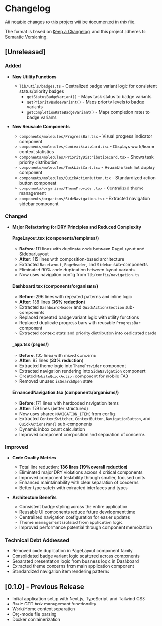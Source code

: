 # Changelog

All notable changes to this project will be documented in this file.

The format is based on [Keep a Changelog](https://keepachangelog.com/en/1.0.0/),
and this project adheres to [Semantic Versioning](https://semver.org/spec/v2.0.0.html).

## [Unreleased]

### Added
- **New Utility Functions**
  - `lib/utils/badges.ts` - Centralized badge variant logic for consistent status/priority badges
    - `getStatusBadgeVariant()` - Maps task status to badge variants
    - `getPriorityBadgeVariant()` - Maps priority levels to badge variants
    - `getCompletionRateBadgeVariant()` - Maps completion rates to badge variants

- **New Reusable Components**
  - `components/molecules/ProgressBar.tsx` - Visual progress indicator component
  - `components/molecules/ContextStatsCard.tsx` - Displays work/home context statistics
  - `components/molecules/PriorityDistributionCard.tsx` - Shows task priority distribution
  - `components/molecules/TaskListCard.tsx` - Reusable task list display component
  - `components/molecules/QuickActionButton.tsx` - Standardized action button component
  - `components/organisms/ThemeProvider.tsx` - Centralized theme management
  - `components/organisms/SideNavigation.tsx` - Extracted navigation sidebar component

### Changed
- **Major Refactoring for DRY Principles and Reduced Complexity**
  
  #### PageLayout.tsx (components/templates/)
  - **Before**: 111 lines with duplicate code between PageLayout and SidebarLayout
  - **After**: 115 lines with composition-based architecture
  - Extracted `BaseLayout`, `PageHeader`, and `Sidebar` sub-components
  - Eliminated 90% code duplication between layout variants
  - Now uses navigation config from `lib/config/navigation.ts`
  
  #### Dashboard.tsx (components/organisms/)
  - **Before**: 296 lines with repeated patterns and inline logic
  - **After**: 188 lines (**36% reduction**)
  - Extracted `DashboardHeader` and `QuickActionsSection` sub-components
  - Replaced repeated badge variant logic with utility functions
  - Replaced duplicate progress bars with reusable `ProgressBar` component
  - Extracted context stats and priority distribution into dedicated cards
  
  #### _app.tsx (pages/)
  - **Before**: 135 lines with mixed concerns
  - **After**: 95 lines (**30% reduction**)
  - Extracted theme logic into `ThemeProvider` component
  - Extracted navigation rendering into `SideNavigation` component
  - Created `MobileQuickAction` component for mobile FAB
  - Removed unused `isSearchOpen` state
  
  #### EnhancedNavigation.tsx (components/organisms/)
  - **Before**: 171 lines with hardcoded navigation items
  - **After**: 179 lines (better structured)
  - Now uses shared `NAVIGATION_ITEMS` from config
  - Extracted `ContextSwitcher`, `ContextButton`, `NavigationButton`, and `QuickActionsPanel` sub-components
  - Dynamic inbox count calculation
  - Improved component composition and separation of concerns

### Improved
- **Code Quality Metrics**
  - Total line reduction: **136 lines (19% overall reduction)**
  - Eliminated major DRY violations across 4 critical components
  - Improved component testability through smaller, focused units
  - Enhanced maintainability with clear separation of concerns
  - Better type safety with extracted interfaces and types

- **Architecture Benefits**
  - Consistent badge styling across the entire application
  - Reusable UI components reduce future development time
  - Centralized navigation configuration for easier updates
  - Theme management isolated from application logic
  - Improved performance potential through component memoization

### Technical Debt Addressed
- Removed code duplication in PageLayout component family
- Consolidated badge variant logic scattered across components
- Separated presentation logic from business logic in Dashboard
- Extracted theme concerns from main application component
- Standardized navigation item rendering patterns

## [0.1.0] - Previous Release
- Initial application setup with Next.js, TypeScript, and Tailwind CSS
- Basic GTD task management functionality
- Work/Home context separation
- Org-mode file parsing
- Docker containerization